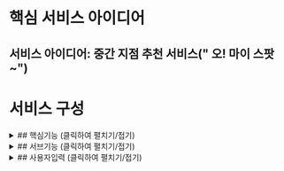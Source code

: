 # 핵심 서비스 아이디어
## 서비스 아이디어: 중간 지점 추천 서비스(" 오! 마이 스팟~")

# 서비스 구성

<details>
<summary>## 핵심기능 (클릭하여 펼치기/접기)</summary>

- **입력된 위치를 기반으로 중간 지점(중역)을 추천**
- **만남의 종류(친구, 연인, 가족 등)에 따라 장소 유형 별 맞춤 추천**
- **중간 지점 조정을 위한 미니게임**(예: 만남 장소 관련 퀴즈, 상식 게임 등)  
  게임 결과에 따라 추천 장소가 동적으로 변경
- **국내 유사 서비스와의 차별화**: 실시간 AI 추천 및 게임화 요소
</details>

<details>
<summary>## 서브기능 (클릭하여 펼치기/접기)</summary>

- **만남의 종류에 따른 장소 추천**(예: 친구와의 만남, 연인과의 만남, 가족과의 만남 등)
- **만남의 목적**(대화, 식사, 산책 등)에 따라 장소 특성 필터링
- **장소 유형**(카페, 레스토랑, 공원 등) 및 시간대(오전, 오후, 저녁)에 따른 장소 추천
- **이동 거리/위치**(집/회사 등 자유 입력, 중간 지점, 특정 위치 등) 지원
- **혼잡도/분위기**(사람 많음, 조용함, 디저트, 야외 등) 맞춤화
- **AI 모델 기반 자동 추천(사용자가 선택시 장소 추천)**
- **대중교통/도보 이동 정보(노선, 시간, 거리) 연동**

</details>

<details>
<summary>## 사용자입력 (클릭하여 펼치기/접기)</summary>

- **위치 정보**: 집 주소, 회사, 학교 등(복수 입력 가능)
- **만남의 종류**: 친구, 연인, 가족, 동성 친구, 이성 친구 등
- **만남의 목적**: 대화, 식사, 산책, 영화, 공부 등
- **장소 유형**: 카페, 레스토랑, 공원, 극장 등
- **시간대**: 오전, 오후, 저녁, 야외 등
- **추천 기준**: 집에서 가까운 곳, 중간지점, 유동인구 많음/적음, 디저트/음식, 야외/실내 등
- **기타 조건**: 퀴즈/게임 결과 반영, 대중교통/도보 안내 등

**예시 시나리오**  
‘카페에서 진지한 대화를 원하고, 디저트가 있는데 사람이 적었으면 좋겠다’면  
AI가 조용한 북카페, 작업실 카페, 디저트가 풍부한 개인카페 등을 추천.

</details>




